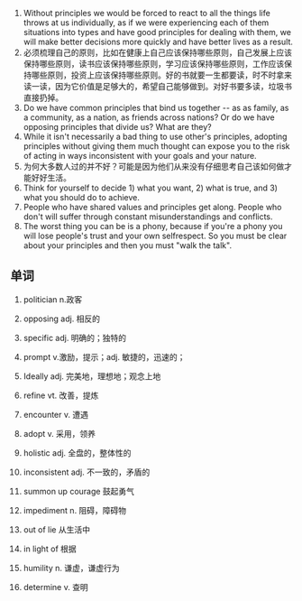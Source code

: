 1. Without principles we would be forced to react to all the things life throws at us individually, as if we were experiencing each of them situations into types and have good principles for dealing with them, we will make better decisions more quickly and have better lives as a result.
2. 必须梳理自己的原则，比如在健康上自己应该保持哪些原则，自己发展上应该保持哪些原则，读书应该保持哪些原则，学习应该保持哪些原则，工作应该保持哪些原则，投资上应该保持哪些原则。好的书就要一生都要读，时不时拿来读一读，因为它价值是足够大的，希望自己能够做到。对好书要多读，垃圾书直接扔掉。
3. Do we have common principles that bind us together -- as as family, as a community, as a nation, as friends across nations? Or do we have opposing principles that divide us? What are they?
4. While it isn't necessarily a bad thing to use other's principles, adopting principles without giving them much thought can expose you to the risk of acting in ways inconsistent with your goals and your nature.
5. 为何大多数人过的并不好？可能是因为他们从来没有仔细思考自己该如何做才能好好生活。
6. Think for yourself to decide 1) what you want, 2) what is true, and 3) what you should do to achieve.
7. People who have shared values and principles get along. People who don't will suffer through constant misunderstandings and conflicts.
8. The worst thing you can be is a phony, because if you're a phony you will lose people's trust and your own selfrespect. So you must be clear about your principles and then you must "walk the talk".

## 单词

1. politician n.政客

2. opposing adj. 相反的

3. specific adj. 明确的；独特的

4. prompt v.激励，提示；adj. 敏捷的，迅速的；

5. Ideally adj. 完美地，理想地；观念上地
6. refine vt. 改善，提炼
7. encounter v. 遭遇
8. adopt v. 采用，领养
9. holistic adj. 全盘的，整体性的
10. inconsistent adj. 不一致的，矛盾的
11.  summon up courage 鼓起勇气
12. impediment n. 阻碍，障碍物
13. out of lie 从生活中
14. in light of 根据
15. humility n. 谦虚，谦虚行为
16. determine v. 查明

